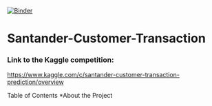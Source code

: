[![Binder](https://mybinder.org/badge_logo.svg)](https://mybinder.org/v2/gh/abfu/santander_customer_transaction/master)
# Santander-Customer-Transaction
  

### Link to the Kaggle competition:
https://www.kaggle.com/c/santander-customer-transaction-prediction/overview

Table of Contents
 *About the Project
